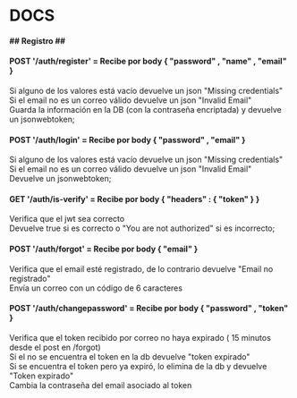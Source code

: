 # DOCS

<div>
    <div><h4>## Registro ##</h4></div>
<div><h4>POST '/auth/register' =  Recibe por body { "password" , "name" , "email" }</h4></div>
<div>Si alguno de los valores está vacío devuelve un json "Missing credentials"</div>
<div>Si el email no es un correo válido devuelve un json "Invalid Email"</div>
<div>Guarda la información en la DB (con la contraseña encriptada) y devuelve un jsonwebtoken;</div>
    </div>
<div>
<div><h4>POST '/auth/login' = Recibe por body { "password" , "email" }</h4></div>
<div>Si alguno de los valores está vacío devuelve un json "Missing credentials"</div>
<div>Si el email no es un correo válido devuelve un json "Invalid Email"</div>
<div>Devuelve un jsonwebtoken;</div>
  </div>
  <div>
<div><h4>GET '/auth/is-verify' = Recibe por body { "headers" : { "token" } }</h4></div>
<div>Verifica que el jwt sea correcto</div>
<div>Devuelve true si es correcto o "You are not authorized" si es incorrecto;</div>
    </div>
  <div>
  <div> <h4>POST '/auth/forgot' = Recibe por body { "email" }</h4></div>
<div>Verifica que el email esté registrado, de lo contrario devuelve "Email no registrado"</div>
<div>Envía un correo con un código de 6 caracteres</div>
  </div>
    <div>
<div><h4>POST '/auth/changepassword' = Recibe por body { "password" , "token" }</h4></div>
<div>Verifica que el token recibido por correo no haya expirado ( 15 minutos desde el post en /forgot)</div>
<div>Si el no se encuentra el token en la db devuelve "token expirado"</div>
<div>Si se encuentra el token pero ya expiró, lo elimina de la db y devuelve "Token expirado"</div>
<div>Cambia la contraseña del email asociado al token</div>
</div>
